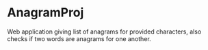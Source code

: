 # AnagramProj
Web application giving list of anagrams for provided characters, also checks if two words are anagrams for one another.

